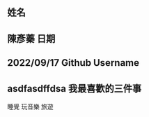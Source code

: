 姓名
----
陳彥蓁
日期
----
2022/09/17
Github Username
---------------
asdfasdffdsa
我最喜歡的三件事
---------------
睡覺 玩音樂 旅遊